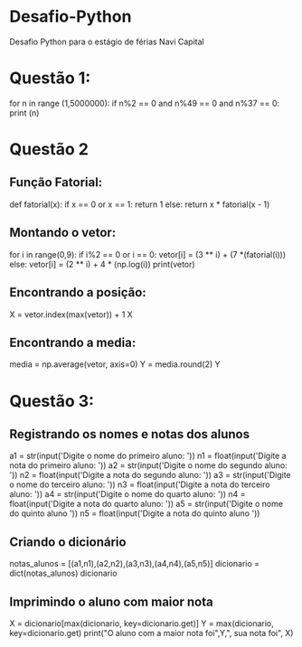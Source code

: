 # Desafio-Python
Desafio Python para o estágio de férias Navi Capital
# Questão 1:
for n in range (1,5000000):
  if n%2 == 0 and n%49 == 0 and n%37 == 0: 
    print (n)
    
# Questão 2
## Função Fatorial:
def fatorial(x):
    if x == 0 or x == 1:
        return 1 
    else:
        return x * fatorial(x - 1) 
## Montando o vetor:
for i in range(0,9):
  if i%2 == 0 or i == 0:
    vetor[i] = (3 ** i) + (7 *(fatorial(i)))
  else:
    vetor[i] = (2 ** i) + 4 * (np.log(i))
print(vetor)

## Encontrando a posição:
X = vetor.index(max(vetor)) + 1
X

## Encontrando a media:
media = np.average(vetor, axis=0)
Y = media.round(2)
Y

# Questão 3:
## Registrando os nomes e notas dos alunos
a1 = str(input('Digite o nome do primeiro aluno: '))
n1 = float(input('Digite a nota do primeiro aluno: '))
a2 = str(input('Digite o nome do segundo aluno: '))
n2 = float(input('Digite a nota do segundo aluno: '))
a3 = str(input('Digite o nome do terceiro aluno: '))
n3 = float(input('Digite a nota do terceiro aluno: '))
a4 = str(input('Digite o nome do quarto aluno: '))
n4 = float(input('Digite a nota do quarto aluno: '))
a5 = str(input('Digite o nome do quinto aluno '))
n5 = float(input('Digite a nota do quinto aluno '))

## Criando o dicionário
notas_alunos = [(a1,n1),(a2,n2),(a3,n3),(a4,n4),(a5,n5)]
dicionario = dict(notas_alunos)
dicionario

## Imprimindo o aluno com maior nota
X = dicionario[max(dicionario, key=dicionario.get)]
Y = max(dicionario, key=dicionario.get)
print("O aluno com a maior nota foi",Y,", sua nota foi", X)
      
